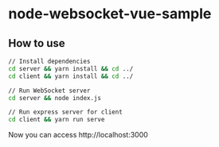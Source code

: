 # node-websocket-vue-sample

## How to use

```sh
// Install dependencies
cd server && yarn install && cd ../
cd client && yarn install && cd ../
```

```sh
// Run WebSocket server
cd server && node index.js
```
```sh
// Run express server for client
cd client && yarn run serve
```

Now you can access http://localhost:3000